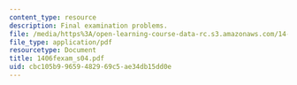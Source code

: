```yaml
---
content_type: resource
description: Final examination problems.
file: /media/https%3A/open-learning-course-data-rc.s3.amazonaws.com/14-06-intermediate-macroeconomic-theory-spring-2004/cbc105b99659482969c5ae34db15dd0e_1406fexam_s04.pdf
file_type: application/pdf
resourcetype: Document
title: 1406fexam_s04.pdf
uid: cbc105b9-9659-4829-69c5-ae34db15dd0e
---
```

